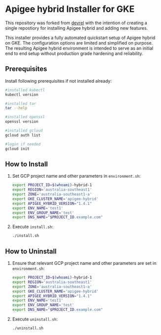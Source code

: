 # Apigee hybrid Installer for GKE

This repository was forked from [devrel](https://github.com/apigee/devrel/tree/main/tools/hybrid-quickstart) with the intention of creating a single repostiory for installing Apigee hybrid and adding new features.

This installer provides a fully automated quickstart setup of Apigee hybrid on GKE. The configuration options are limited and simplified on purpose. The resulting Apigee hybrid environment is intended to serve as an initial end to end setup without production grade hardening and reliability.

## Prerequisites

Install following prerequisites if not installed already:

```bash
#installed kubectl
kubectl version

#installed tar
tar --help

#installed openssl
openssl version

#installed gcloud
gcloud auth list

#login if needed
gcloud init
```

## How to Install

1. Set GCP project name and other parameters in `environment.sh`:
   ```bash
   export PROJECT_ID=$(whoami)-hybrid-1
   export REGION='australia-southeast1'
   export ZONE='australia-southeast1-a'
   export GKE_CLUSTER_NAME='apigee-hybrid'
   export APIGEE_HYBRID_VERSION="1.4.1"
   export ENV_NAME='test1'
   export ENV_GROUP_NAME='test'
   export DNS_NAME="$PROJECT_ID.example.com"
   ```

2. Execute `install.sh`:
   ```bash
   ./install.sh
   ```

## How to Uninstall

1. Ensure that relevant GCP project name and other parameters are set in `environment.sh`:
   ```bash
   export PROJECT_ID=$(whoami)-hybrid-1
   export REGION='australia-southeast1'
   export ZONE='australia-southeast1-a'
   export GKE_CLUSTER_NAME='apigee-hybrid'
   export APIGEE_HYBRID_VERSION="1.4.1"
   export ENV_NAME='test1'
   export ENV_GROUP_NAME='test'
   export DNS_NAME="$PROJECT_ID.example.com"
   ```

2. Execute `uninstall.sh`:
   ```bash
   ./uninstall.sh
   ```
